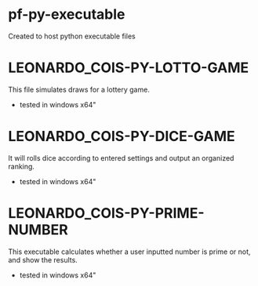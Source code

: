 # pf-py-executable
Created to host python executable files

# LEONARDO_COIS-PY-LOTTO-GAME
This file simulates draws for a lottery game.
* tested in windows x64"

# LEONARDO_COIS-PY-DICE-GAME
It will rolls dice according to entered settings and output an organized ranking.
* tested in windows x64"

# LEONARDO_COIS-PY-PRIME-NUMBER
This executable calculates whether a user inputted number is prime or not, and show the results.
* tested in windows x64"


